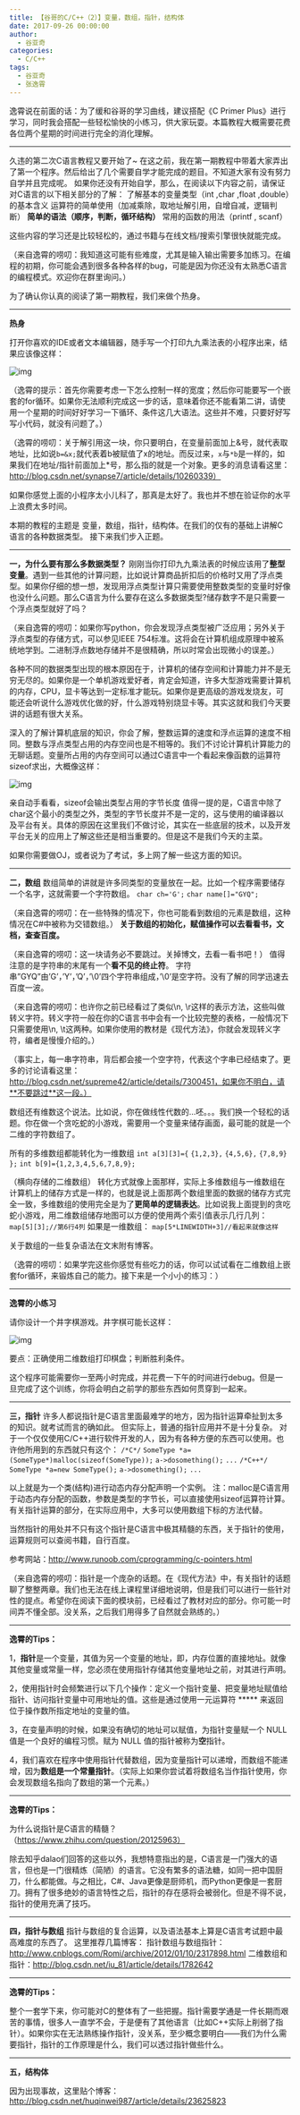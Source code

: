 ```yaml
---
title: 【谷哥的C/C++（2）】变量，数组，指针，结构体
date: 2017-09-26 00:00:00
author:
  - 谷亚奇
categories:
  - C/C++
tags:
  - 谷亚奇
  - 张逸霄
---
```


逸霄说在前面的话：为了缓和谷哥的学习曲线，建议搭配《C Primer Plus》进行学习，同时我会搭配一些轻松愉快的小练习，供大家玩耍。本篇教程大概需要花费各位两个星期的时间进行完全的消化理解。

<!-- More -->
------

久违的第二次C语言教程又要开始了~
在这之前，我在第一期教程中带着大家弄出了第一个程序。然后给出了几个需要自学才能完成的题目。不知道大家有没有努力自学并且完成呢。
如果你还没有开始自学，那么，在阅读以下内容之前，请保证对C语言的以下相关部分的了解：
了解基本的变量类型（int ,char ,float ,double）的基本含义
运算符的简单使用（加减乘除，取地址解引用，自增自减，逻辑判断）
**简单的语法（顺序，判断，循环结构）**
常用的函数的用法（printf , scanf）

这些内容的学习还是比较轻松的，通过书籍与在线文档/搜索引擎很快就能完成。

（来自逸霄的唠叨：我知道这可能有些难度，尤其是输入输出需要多加练习。在编程的初期，你可能会遇到很多各种各样的bug，可能是因为你还没有太熟悉C语言的编程模式。欢迎你在群里询问。）

为了确认你认真的阅读了第一期教程，我们来做个热身。

------

**热身**

打开你喜欢的IDE或者文本编辑器，随手写一个打印九九乘法表的小程序出来，结果应该像这样：

![img](【谷哥的C-C++（2）】变量，数组，指针，结构体/img_59c92684243f7.png)

（逸霄的提示：首先你需要考虑一下怎么控制一样的宽度；然后你可能要写一个嵌套的for循环。如果你无法顺利完成这一步的话，意味着你还不能看第二讲，请使用一个星期的时间好好学习一下循环、条件这几大语法。这些并不难，只要好好写写小代码，就没有问题了。）

（逸霄的唠叨：关于解引用这一块，你只要明白，在变量前面加上&号，就代表取地址，比如说`b=&x;`就代表着b被赋值了x的地址。而反过来，`x`与`*b`是一样的，如果我们在地址/指针前面加上*号，那么指的就是一个对象。更多的消息请看这里：http://blog.csdn.net/synapse7/article/details/10260339）

如果你感觉上面的小程序太小儿科了，那真是太好了。我也并不想在验证你的水平上浪费太多时间。

本期的教程的主题是 变量，数组，指针，结构体。在我们的仅有的基础上讲解C语言的各种数据类型。
接下来我们步入正题。

------

**一，为什么要有那么多数据类型？**
刚刚当你打印九九乘法表的时候应该用了**整型变量**。遇到一些其他的计算问题，比如说计算商品折扣后的价格时又用了浮点类型。如果你仔细的想一想，发现用浮点类型计算只需要使用整数类型的变量时好像也没什么问题。那么C语言为什么要存在这么多数据类型?储存数字不是只需要一个浮点类型就好了吗？

（来自逸霄的唠叨：如果你写python，你会发现浮点类型被广泛应用；另外关于浮点类型的存储方式，可以参见IEEE 754标准。这将会在计算机组成原理中被系统地学到。二进制浮点数地存储并不是很精确，所以时常会出现微小的误差。）

各种不同的数据类型出现的根本原因在于，计算机的储存空间和计算能力并不是无穷无尽的。如果你是一个单机游戏爱好者，肯定会知道，许多大型游戏需要计算机的内存，CPU，显卡等达到一定标准才能玩。如果你是更高级的游戏发烧友，可能还会听说什么游戏优化做的好，什么游戏特别烧显卡等。其实这就和我们今天要讲的话题有很大关系。

深入的了解计算机底层的知识，你会了解，整数运算的速度和浮点运算的速度不相同。整数与浮点类型占用的内存空间也是不相等的。我们不讨论计算机计算能力的无聊话题。变量所占用的内存空间可以通过C语言中一个看起来像函数的运算符sizeof求出，大概像这样：

![img](【谷哥的C-C++（2）】变量，数组，指针，结构体/img_59c929349e339.png)

亲自动手看看，sizeof会输出类型占用的字节长度
值得一提的是，C语言中除了char这个最小的类型之外，类型的字节长度并不是一定的，这与使用的编译器以及平台有关。具体的原因在这里我们不做讨论，其实在一些底层的技术，以及开发平台无关的应用上了解这些还是相当重要的。但是这不是我们今天的主菜。

如果你需要做OJ，或者说为了考试，多上网了解一些这方面的知识。

------

**二，数组**
数组简单的讲就是许多同类型的变量放在一起。比如一个程序需要储存一个名字，这就需要一个字符数组。
`char ch='G';`
`char name[]="GYQ";`

（来自逸霄的唠叨：在一些特殊的情况下，你也可能看到数组的元素是数组，这种情况在C#中被称为交错数组。）
**关于数组的初始化，赋值操作可以去看看书，文档，查查百度。**

（来自逸霄的唠叨：这一块请务必不要跳过。关掉博文，去看一看书吧！）
值得注意的是字符串的末尾有一个**看不见的终止符**。
字符串”GYQ”由’G’，’Y’，’Q’，’\0’四个字符串组成，’\0’是空字符。没有了解的同学迅速去百度一波。

（来自逸霄的唠叨：也许你之前已经看过了类似\n, \r这样的表示方法，这些叫做转义字符。转义字符一般在你的C语言书中会有一个比较完整的表格，一般情况下只需要使用\n, \t这两种。如果你使用的教材是《现代方法》，你就会发现转义字符，编者是慢慢介绍的。）

（事实上，每一串字符串，背后都会接一个空字符，代表这个字串已经结束了。更多的讨论请看这里：http://blog.csdn.net/supreme42/article/details/7300451，如果你不明白，请**不要跳过**这一段。）

数组还有维数这个说法。比如说，你在做线性代数的…呸。。。我们换一个轻松的话题。你在做一个贪吃蛇的小游戏，需要用一个变量来储存画面，最可能的就是一个二维的字符数组了。

所有的多维数组都能转化为一维数组
`int a[3][3]={`
`{1,2,3},`
`{4,5,6},`
`{7,8,9}`
`};`
`int b[9]={1,2,3,4,5,6,7,8,9};`

（横向存储的二维数组）
转化方式就像上面那样，实际上多维数组与一维数组在计算机上的储存方式是一样的，也就是说上面那两个数组里面的数据的储存方式完全一致，多维数组的使用完全是为了**更简单的逻辑表达**。比如说我上面提到的贪吃蛇小游戏，用二维数组储存地图可以方便的使用两个索引值表示几行几列：
`map[5][3];//第6行4列`
如果是一维数组：
`map[5*LINEWIDTH+3]//看起来就像这样`

关于数组的一些复杂语法在文末附有博客。

（逸霄的唠叨：如果学完这些你感觉有些吃力的话，你可以试试看在二维数组上嵌套for循环，来锻炼自己的能力。接下来是一个小小的练习：）

------

**逸霄的小练习**

请你设计一个井字棋游戏。井字棋可能长这样：

![img](【谷哥的C-C++（2）】变量，数组，指针，结构体/img_59c92db451200.png)

要点：正确使用二维数组打印棋盘；判断胜利条件。

这个程序可能需要你一至两小时完成，并花费一下午的时间进行debug。但是一旦完成了这个训练，你将会明白之前学的那些东西如何贯穿到一起来。

------

**三，指针**
许多人都说指针是C语言里面最难学的地方，因为指针运算牵扯到太多的知识。就考试而言的确如此。
但实际上，普通的指针应用并不是十分复杂。
对于一个仅仅使用C/C++进行软件开发的人，因为有各种方便的东西可以使用。也许他所用到的东西就只有这个：
`/*C*/`
`SomeType *a=(SomeType*)malloc(sizeof(SomeType));`
`a->dosomething();`
`...`
`/*C++*/`
`SomeType *a=new SomeType();`
`a->dosomething();`
`...`

以上就是为一个类(结构)进行动态内存分配声明一个实例。
注：malloc是C语言用于动态内存分配的函数，参数是类型的字节长，可以直接使用sizeof运算符计算。
有关指针运算的部分，在实际应用中，大多可以使用数组下标的方法代替。

当然指针的用处并不只有这个指针是C语言中极其精髓的东西，关于指针的使用，运算规则可以查阅书籍，自行百度。

参考网站：http://www.runoob.com/cprogramming/c-pointers.html

（来自逸霄的唠叨：指针是一个庞杂的话题。在《现代方法》中，有关指针的话题聊了整整两章。我们也无法在线上课程里详细地说明，但是我们可以进行一些针对性的提点。希望你在阅读下面的模块前，已经看过了教材对应的部分。你可能一时间弄不懂全部。没关系，之后我们用得多了自然就会熟练的。）

------

**逸霄的Tips：**

1，**指针**是一个变量，其值为另一个变量的地址，即，内存位置的直接地址。就像其他变量或常量一样，您必须在使用指针存储其他变量地址之前，对其进行声明。

2，使用指针时会频繁进行以下几个操作：定义一个指针变量、把变量地址赋值给指针、访问指针变量中可用地址的值。这些是通过使用一元运算符 ***** 来返回位于操作数所指定地址的变量的值。

3，在变量声明的时候，如果没有确切的地址可以赋值，为指针变量赋一个 NULL 值是一个良好的编程习惯。赋为 NULL 值的指针被称为**空**指针。

4，我们喜欢在程序中使用指针代替数组，因为变量指针可以递增，而数组不能递增，因为**数组是一个常量指针**。（实际上如果你尝试着将数组名当作指针使用，你会发现数组名指向了数组的第一个元素。）

------

**逸霄的Tips：**

为什么说指针是C语言的精髓？（https://www.zhihu.com/question/20125963）

除去知乎dalao们回答的这些以外，我想特意指出的是，C语言是一门强大的语言，但也是一门很精炼（简陋）的语言。它没有繁多的语法糖，如同一把中国厨刀，什么都能做。与之相比，C#、Java更像是厨师机，而Python更像是一套厨刀。拥有了很多绝妙的语言特性之后，指针的存在感将会被弱化。但是不得不说，指针的使用充满了技巧。

------

**四，指针与数组**
指针与数组的复合运算，以及语法基本上算是C语言考试题中最高难度的东西了。
这里推荐几篇博客：
指针数组与数组指针：http://www.cnblogs.com/Romi/archive/2012/01/10/2317898.html
二维数组和指针：http://blog.csdn.net/iu_81/article/details/1782642

------

**逸霄的Tips：**

整个一套学下来，你可能对C的整体有了一些把握。指针需要学通是一件长期而艰苦的事情，很多人一直学不会，于是便有了其他语言（比如C++实际上削弱了指针）。如果你实在无法熟练操作指针，没关系，至少概念要明白——我们为什么需要指针，指针的工作原理是什么，我们可以透过指针做些什么。

------

**五，结构体**

因为出现事故，这里贴个博客：http://blog.csdn.net/huqinwei987/article/details/23625823
